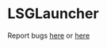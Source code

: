 LSGLauncher
===========

Report bugs [here](https://github.com/Kar27/LSGLauncher/issues) or [here](https://docs.google.com/forms/d/1hWA-x8cLZgHsZDfDIf7rFXIvawctdAa31H9xf9tGPTk/viewform)
